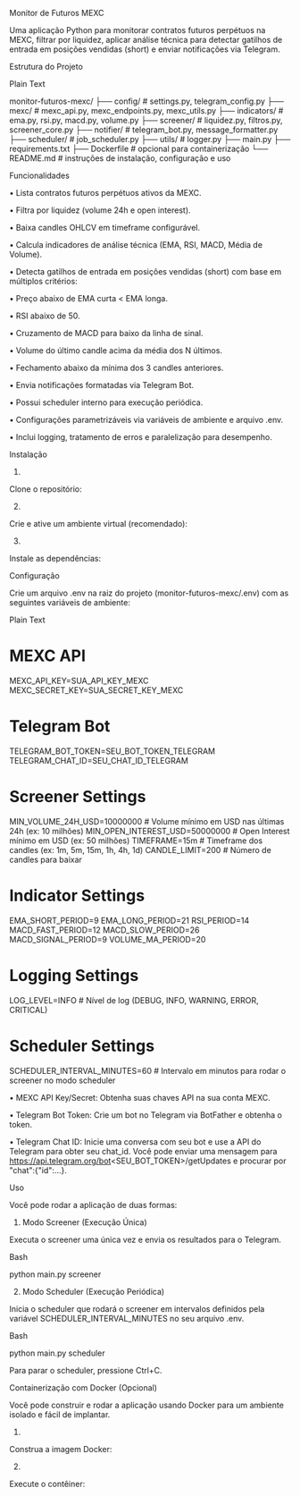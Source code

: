 Monitor de Futuros MEXC

Uma aplicação Python para monitorar contratos futuros perpétuos na MEXC, filtrar por liquidez, aplicar análise técnica para detectar gatilhos de entrada em posições vendidas (short) e enviar notificações via Telegram.

Estrutura do Projeto

Plain Text


monitor-futuros-mexc/
├── config/          # settings.py, telegram_config.py
├── mexc/            # mexc_api.py, mexc_endpoints.py, mexc_utils.py
├── indicators/      # ema.py, rsi.py, macd.py, volume.py
├── screener/        # liquidez.py, filtros.py, screener_core.py
├── notifier/        # telegram_bot.py, message_formatter.py
├── scheduler/       # job_scheduler.py
├── utils/           # logger.py
├── main.py
├── requirements.txt
├── Dockerfile       # opcional para containerização
└── README.md        # instruções de instalação, configuração e uso


Funcionalidades

•
Lista contratos futuros perpétuos ativos da MEXC.

•
Filtra por liquidez (volume 24h e open interest).

•
Baixa candles OHLCV em timeframe configurável.

•
Calcula indicadores de análise técnica (EMA, RSI, MACD, Média de Volume).

•
Detecta gatilhos de entrada em posições vendidas (short) com base em múltiplos critérios:

•
Preço abaixo de EMA curta < EMA longa.

•
RSI abaixo de 50.

•
Cruzamento de MACD para baixo da linha de sinal.

•
Volume do último candle acima da média dos N últimos.

•
Fechamento abaixo da mínima dos 3 candles anteriores.



•
Envia notificações formatadas via Telegram Bot.

•
Possui scheduler interno para execução periódica.

•
Configurações parametrizáveis via variáveis de ambiente e arquivo .env.

•
Inclui logging, tratamento de erros e paralelização para desempenho.

Instalação

1.
Clone o repositório:

2.
Crie e ative um ambiente virtual (recomendado):

3.
Instale as dependências:

Configuração

Crie um arquivo .env na raiz do projeto (monitor-futuros-mexc/.env) com as seguintes variáveis de ambiente:

Plain Text


# MEXC API
MEXC_API_KEY=SUA_API_KEY_MEXC
MEXC_SECRET_KEY=SUA_SECRET_KEY_MEXC

# Telegram Bot
TELEGRAM_BOT_TOKEN=SEU_BOT_TOKEN_TELEGRAM
TELEGRAM_CHAT_ID=SEU_CHAT_ID_TELEGRAM

# Screener Settings
MIN_VOLUME_24H_USD=10000000  # Volume mínimo em USD nas últimas 24h (ex: 10 milhões)
MIN_OPEN_INTEREST_USD=50000000 # Open Interest mínimo em USD (ex: 50 milhões)
TIMEFRAME=15m               # Timeframe dos candles (ex: 1m, 5m, 15m, 1h, 4h, 1d)
CANDLE_LIMIT=200             # Número de candles para baixar

# Indicator Settings
EMA_SHORT_PERIOD=9
EMA_LONG_PERIOD=21
RSI_PERIOD=14
MACD_FAST_PERIOD=12
MACD_SLOW_PERIOD=26
MACD_SIGNAL_PERIOD=9
VOLUME_MA_PERIOD=20

# Logging Settings
LOG_LEVEL=INFO               # Nível de log (DEBUG, INFO, WARNING, ERROR, CRITICAL)

# Scheduler Settings
SCHEDULER_INTERVAL_MINUTES=60 # Intervalo em minutos para rodar o screener no modo scheduler


•
MEXC API Key/Secret: Obtenha suas chaves API na sua conta MEXC.

•
Telegram Bot Token: Crie um bot no Telegram via BotFather e obtenha o token.

•
Telegram Chat ID: Inicie uma conversa com seu bot e use a API do Telegram para obter seu chat_id. Você pode enviar uma mensagem para https://api.telegram.org/bot<SEU_BOT_TOKEN>/getUpdates e procurar por "chat":{"id":...}.

Uso

Você pode rodar a aplicação de duas formas:

1. Modo Screener (Execução Única)

Executa o screener uma única vez e envia os resultados para o Telegram.

Bash


python main.py screener


2. Modo Scheduler (Execução Periódica)

Inicia o scheduler que rodará o screener em intervalos definidos pela variável SCHEDULER_INTERVAL_MINUTES no seu arquivo .env.

Bash


python main.py scheduler


Para parar o scheduler, pressione Ctrl+C.

Containerização com Docker (Opcional)

Você pode construir e rodar a aplicação usando Docker para um ambiente isolado e fácil de implantar.

1.
Construa a imagem Docker:

2.
Execute o contêiner:

